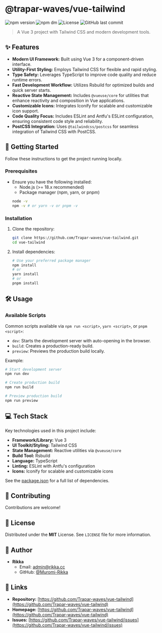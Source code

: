 # @trapar-waves/vue-tailwind

![npm version](https://img.shields.io/npm/v/@trapar-waves/vue-tailwind)
![npm dm](https://img.shields.io/npm/dm/@trapar-waves/vue-tailwind)
![License](https://img.shields.io/badge/license-MIT-green)
![GitHub last commit](https://img.shields.io/github/last-commit/Trapar-waves/vue-tailwind)

> A Vue 3 project with Tailwind CSS and modern development tools.

## ✨ Features

* **Modern UI Framework:** Built using Vue 3 for a component-driven interface.
* **Utility-First Styling:** Employs Tailwind CSS for flexible and rapid styling.
* **Type Safety:** Leverages TypeScript to improve code quality and reduce runtime errors.
* **Fast Development Workflow:** Utilizes Rsbuild for optimized builds and quick server starts.
* **Reactive State Management:** Includes `@vueuse/core` for utilities that enhance reactivity and composition in Vue applications.
* **Customizable Icons:** Integrates Iconify for scalable and customizable icon support.
* **Code Quality Focus:** Includes ESLint and Antfu's ESLint configuration, ensuring consistent code style and reliability.
* **PostCSS Integration:** Uses `@tailwindcss/postcss` for seamless integration of Tailwind CSS with PostCSS.

## 🚀 Getting Started

Follow these instructions to get the project running locally.

### Prerequisites

* Ensure you have the following installed:
    * Node.js (>= 18.x recommended)
    * Package manager (npm, yarn, or pnpm)
    ```bash
    node -v
    npm -v # or yarn -v or pnpm -v
    ```

### Installation

1. Clone the repository:
    ```bash
    git clone https://github.com/Trapar-waves/vue-tailwind.git
    cd vue-tailwind
    ```
2. Install dependencies:
    ```bash
    # Use your preferred package manager
    npm install
    # or
    yarn install
    # or
    pnpm install
    ```

## 🛠️ Usage

### Available Scripts

Common scripts available via `npm run <script>`, `yarn <script>`, or `pnpm <script>`:

* `dev`: Starts the development server with auto-opening in the browser.
* `build`: Creates a production-ready build.
* `preview`: Previews the production build locally.

Example:
```bash
# Start development server
npm run dev

# Create production build
npm run build

# Preview production build
npm run preview
```

## 💻 Tech Stack

Key technologies used in this project include:

* **Framework/Library:** Vue 3
* **UI Toolkit/Styling:** Tailwind CSS
* **State Management:** Reactive utilities via `@vueuse/core`
* **Build Tool:** Rsbuild
* **Language:** TypeScript
* **Linting:** ESLint with Antfu's configuration
* **Icons:** Iconify for scalable and customizable icons

See the [package.json](package.json) for a full list of dependencies.

## 🤝 Contributing

Contributions are welcome!

## 📄 License

Distributed under the **MIT** License. See `LICENSE` file for more information.

## 👤 Author

* **Rikka**
    * Email: [admin@rikka.cc](mailto:admin@rikka.cc)
    * GitHub: [@Muromi-Rikka](https://github.com/Muromi-Rikka)

## 🔗 Links

* **Repository:** [https://github.com/Trapar-waves/vue-tailwind](https://github.com/Trapar-waves/vue-tailwind)
* **Homepage:** [https://github.com/Trapar-waves/vue-tailwind](https://github.com/Trapar-waves/vue-tailwind)
* **Issues:** [https://github.com/Trapar-waves/vue-tailwind/issues](https://github.com/Trapar-waves/vue-tailwind/issues)
